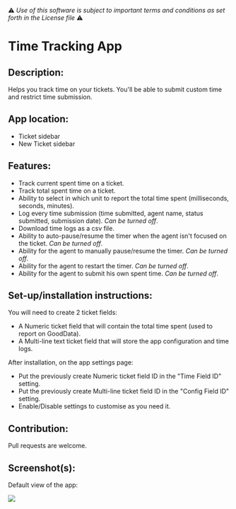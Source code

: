 :warning: *Use of this software is subject to important terms and conditions as set forth in the License file* :warning:

# Time Tracking App

## Description:

Helps you track time on your tickets. You'll be able to submit custom time and restrict time submission.

## App location:

* Ticket sidebar
* New Ticket sidebar

## Features:

* Track current spent time on a ticket.
* Track total spent time on a ticket.
* Ability to select in which unit to report the total time spent (milliseconds, seconds, minutes).
* Log every time submission (time submitted, agent name, status submitted, submission date). *Can be turned off*.
* Download time logs as a csv file.
* Ability to auto-pause/resume the timer when the agent isn't focused on the ticket. *Can be turned off*.
* Ability for the agent to manually pause/resume the timer. *Can be turned off*.
* Ability for the agent to restart the timer. *Can be turned off*.
* Ability for the agent to submit his own spent time. *Can be turned off*.

## Set-up/installation instructions:

You will need to create 2 ticket fields:
* A Numeric ticket field that will contain the total time spent (used to report on GoodData).
* A Multi-line text ticket field that will store the app configuration and time logs.

After installation, on the app settings page:
* Put the previously create Numeric ticket field ID in the "Time Field ID" setting.
* Put the previously create Multi-line ticket field ID in the "Config Field ID" setting.
* Enable/Disable settings to customise as you need it.

## Contribution:

Pull requests are welcome.

## Screenshot(s):

Default view of the app:

![](http://i.imgur.com/V1x1coZ.png)

